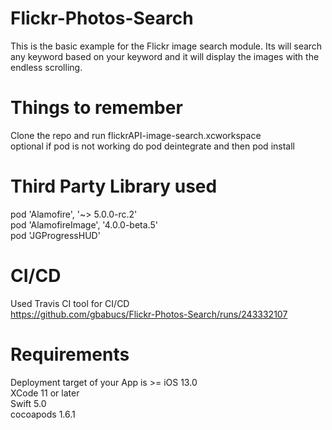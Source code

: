 # Flickr-Photos-Search
This is the basic example for the Flickr image search module. Its will search any keyword based on your keyword and it will display the images with the endless scrolling.


# Things to remember
Clone the repo and run flickrAPI-image-search.xcworkspace<br />
optional if pod is not working do pod deintegrate and then pod install

# Third Party Library used
pod 'Alamofire', '~> 5.0.0-rc.2' <br />
pod 'AlamofireImage', '4.0.0-beta.5'  <br />
pod 'JGProgressHUD'

# CI/CD
Used Travis CI tool for CI/CD <br />
https://github.com/gbabucs/Flickr-Photos-Search/runs/243332107

# Requirements
Deployment target of your App is >= iOS 13.0<br />
XCode 11 or later<br />
Swift 5.0<br />
cocoapods 1.6.1

